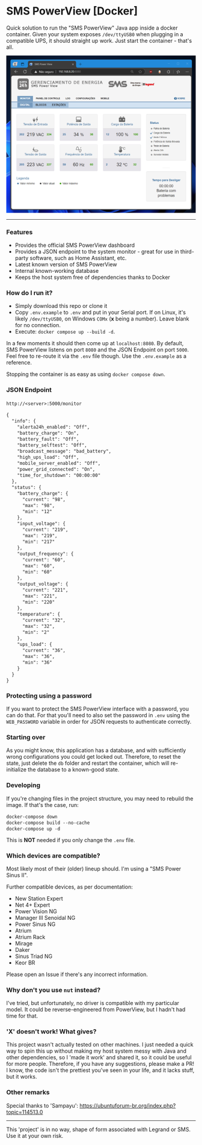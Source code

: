 # SMS PowerView [Docker]

Quick solution to run the "SMS PowerView" Java app inside a docker container.
Given your system exposes `/dev/ttyUSB0` when plugging in a compatible UPS, it should straight up work. Just start the container - that's all.

![smspowerview](https://github.com/Fusseldieb/sms_powerview_docker/blob/main/powerview_preview.png)

---

### Features

- Provides the official SMS PowerView dashboard
- Provides a JSON endpoint to the system monitor - great for use in third-party software, such as Home Assistant, etc.
- Latest known version of SMS PowerView
- Internal known-working database
- Keeps the host system free of dependencies thanks to Docker

### How do I run it?
- Simply download this repo or clone it
- Copy `.env.example` to `.env` and put in your Serial port. If on Linux, it's likely `/dev/ttyUSB0`, on Windows `COMx` (**x** being a number). Leave blank for no connection.
- Execute: `docker compose up --build -d`.

In a few moments it should then come up at `localhost:8080`. By default, SMS PowerView listens on port `8080` and the JSON Endpoint on port `5000`. Feel free to re-route it via the `.env` file though. Use the `.env.example` as a reference.

Stopping the container is as easy as using `docker compose down`.

### JSON Endpoint

`http://<server>:5000/monitor`

```
{
  "info": {
    "alerta24h_enabled": "Off",
    "battery_charge": "On",
    "battery_fault": "Off",
    "battery_selftest": "Off",
    "broadcast_message": "bad_battery",
    "high_ups_load": "Off",
    "mobile_server_enabled": "Off",
    "power_grid_connected": "On",
    "time_for_shutdown": "00:00:00"
  },
  "status": {
    "battery_charge": {
      "current": "98",
      "max": "98",
      "min": "12"
    },
    "input_voltage": {
      "current": "219",
      "max": "219",
      "min": "217"
    },
    "output_frequency": {
      "current": "60",
      "max": "60",
      "min": "60"
    },
    "output_voltage": {
      "current": "221",
      "max": "221",
      "min": "220"
    },
    "temperature": {
      "current": "32",
      "max": "32",
      "min": "2"
    },
    "ups_load": {
      "current": "36",
      "max": "36",
      "min": "36"
    }
  }
}
```

### Protecting using a password
If you want to protect the SMS PowerView interface with a password, you can do that. For that you'll need to also set the password in `.env` using the `WEB_PASSWORD` variable in order for JSON requests to authenticate correctly. 

### Starting over
As you might know, this application has a database, and with sufficiently wrong configurations you could get locked out. Therefore, to reset the state, just delete the `db` folder and restart the container, which will re-initialize the database to a known-good state.

### Developing
If you're changing files in the project structure, you may need to rebuild the image. If that's the case, run:
```
docker-compose down
docker-compose build --no-cache
docker-compose up -d
```
This is **NOT** needed if you only change the `.env` file.

### Which devices are compatible?
Most likely most of their (older) lineup should. I'm using a "SMS Power Sinus II".

Further compatible devices, as per documentation: 
- New Station Expert
- Net 4+ Expert
- Power Vision NG
- Manager III Senoidal NG
- Power Sinus NG
- Atrium
- Atrium Rack
- Mirage
- Daker
- Sinus Triad NG
- Keor BR

Please open an Issue if there's any incorrect information.

### Why don't you use `nut` instead?
I've tried, but unfortunately, no driver is compatible with my particular model. It could be reverse-engineered from PowerView, but I hadn't had time for that. 

### 'X' doesn't work! What gives?
This project wasn't actually tested on other machines. I just needed a quick way to spin this up without making my host system messy with Java and other dependencies, so I 'made it work' and shared it, so it could be useful for more people.
Therefore, if you have any suggestions, please make a PR!
I know, the code isn't the prettiest you've seen in your life, and it lacks stuff, but it works.

### Other remarks
Special thanks to 'Sampayu': https://ubuntuforum-br.org/index.php?topic=114513.0

---

This 'project' is in no way, shape of form associated with Legrand or SMS. Use it at your own risk.

